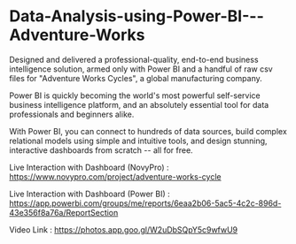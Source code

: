 # Data-Analysis-using-Power-BI---Adventure-Works
Designed and delivered a professional-quality, end-to-end business intelligence solution, armed only with Power BI and a handful of raw csv files for "Adventure Works Cycles", a global manufacturing company.

Power BI is quickly becoming the world's most powerful self-service business intelligence platform, and an absolutely essential tool for data professionals and beginners alike. 

With Power BI, you can connect to hundreds of data sources, build complex relational models using simple and intuitive tools, and design stunning, interactive dashboards from scratch -- all for free.

Live Interaction with Dashboard (NovyPro) : https://www.novypro.com/project/adventure-works-cycle

Live Interaction with Dashboard (Power BI) : https://app.powerbi.com/groups/me/reports/6eaa2b06-5ac5-4c2c-896d-43e356f8a76a/ReportSection

Video Link : https://photos.app.goo.gl/W2uDbSQpY5c9wfwU9
